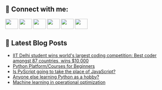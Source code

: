 ## 🔎 Connect with me:
[<img height="32" width="40" src="https://cdn.jsdelivr.net/npm/simple-icons@v5/icons/telegram.svg" />](https://t.me/bullbesh)
[<img height="32" width="40" src="https://cdn.jsdelivr.net/npm/simple-icons@v5/icons/vk.svg" />](https://vk.com/bullbesh)
[<img height="32" width="40" src="https://cdn.jsdelivr.net/npm/simple-icons@v5/icons/twitter.svg" />](https://twitter.com/bullbesh1)
[<img height="32" width="40" src="https://cdn.jsdelivr.net/npm/simple-icons@v5/icons/instagram.svg" />](https://www.instagram.com/bullbesh)
[<img height="32" width="40" src="https://cdn.jsdelivr.net/npm/simple-icons@v5/icons/reddit.svg" />](https://www.reddit.com/user/bullbesh)
[<img height="32" width="40" src="https://cdn.jsdelivr.net/npm/simple-icons@v5/icons/youtube.svg" />](https://www.youtube.com/channel/UCtfjRs6uzgq5mfm8S06WTcg)

## 📕 Latest Blog Posts
<!-- BLOG-POST-LIST:START -->
- [IIT Delhi student wins world&#39;s largest coding competition: Best coder amongst 87 countries, wins $10,000](https://www.reddit.com/r/Python/comments/v4nov1/iit_delhi_student_wins_worlds_largest_coding/)
- [Python Platform/Courses for Beginners](https://www.reddit.com/r/Python/comments/v4niht/python_platformcourses_for_beginners/)
- [Is PyScript going to take the place of JavaScript?](https://www.reddit.com/r/Python/comments/v4ngmb/is_pyscript_going_to_take_the_place_of_javascript/)
- [Anyone else learning Python as a hobby?](https://www.reddit.com/r/Python/comments/v4mb41/anyone_else_learning_python_as_a_hobby/)
- [Machine learning in operational optimization](https://www.reddit.com/r/Python/comments/v4lmjg/machine_learning_in_operational_optimization/)
<!-- BLOG-POST-LIST:END -->
